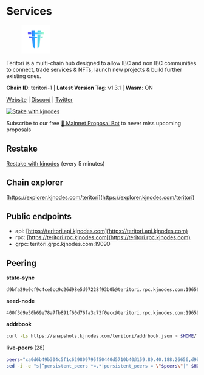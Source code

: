 # Services

<figure><img src="https://raw.githubusercontent.com/kj89/cosmos-images/main/logos/teritori.png" alt=""><figcaption></figcaption></figure>

Teritori is a multi-chain hub designed to allow IBC and non IBC communities  to connect, trade services & NFTs, launch new projects & build further existing ones.

**Chain ID**: teritori-1 | **Latest Version Tag**: v1.3.1 | **Wasm**: ON

[Website](https://teritori.com) | [Discord](https://discord.gg/teritori) | [Twitter](https://twitter.com/TeritoriNetwork)

[![Stake with kjnodes](https://i.ibb.co/cr44Q8j/button-stake-with-kjnodes.png)](https://restake.app/teritori/torivaloper184ln03hkpt75uhrrr26f66kvcqvf4yn4nc2xjm)

Subscribe to our free [🤖 Mainnet Proposal Bot](https://t.me/kjnodes_proposal_bot) to never miss upcoming proposals

## Restake

[Restake with kjnodes](https://restake.app/teritori/torivaloper184ln03hkpt75uhrrr26f66kvcqvf4yn4nc2xjm) (every 5 minutes)
## Chain explorer
[https://explorer.kjnodes.com/teritori](https://explorer.kjnodes.com/teritori)

## Public endpoints

* api: [https://teritori.api.kjnodes.com](https://teritori.api.kjnodes.com)
* rpc: [https://teritori.rpc.kjnodes.com](https://teritori.rpc.kjnodes.com)
* grpc: teritori.grpc.kjnodes.com:19090

## Peering

**state-sync**

```text
d9bfa29e0cf9c4ce0cc9c26d98e5d97228f93b0b@teritori.rpc.kjnodes.com:19656
```

**seed-node**

```text
400f3d9e30b69e78a7fb891f60d76fa3c73f0ecc@teritori.rpc.kjnodes.com:19659
```

**addrbook**
```bash
curl -Ls https://snapshots.kjnodes.com/teritori/addrbook.json > $HOME/.teritorid/config/addrbook.json
```

**live-peers** (28)
```bash
peers="ca0d6b49b304c5f1c629809795f50440d5710b40@159.89.40.188:26656,d9bfa29e0cf9c4ce0cc9c26d98e5d97228f93b0b@65.109.88.38:19656,c670830fdf60374f008fa4a4eb851deddcdaef5b@65.109.88.107:46656,2b4f46e601fb4ede2a0c98976337e3afdaa50dac@65.108.238.102:15956,17308ce7e097819743a01c0d30fedaa27e9f16a4@141.95.65.73:15956,e1b058e5cfa2b836ddaa496b10911da62dcf182e@138.201.8.248:26656,35de81a10ed992e427e6eb1d0d9ec3622d0f37fe@193.70.47.90:15956,e726816f42831689eab9378d5d577f1d06d25716@176.9.188.21:26656,14e492161cc595b9da7823c27d9e5862f9e2d2c1@173.215.85.171:20030,41caa4106f68977e3a5123e56f57934a2d34a1c1@185.16.38.210:27166,ebc272824924ea1a27ea3183dd0b9ba713494f83@95.214.52.139:27166,c124ce0b508e8b9ed1c5b6957f362225659b5343@169.155.168.57:26656,0b27217386756577e1eadf00c4169dc8f041e522@51.210.7.219:26656,8f28518afd31a42ea81bb3232a50ab0cec4dcdf7@51.158.236.131:26656,8e1e342208f400bb10677617d4f08b31a3b48877@138.201.61.159:26656,ed747c9e39fc04fdbc7ab5fc4a4a7f7a298ee329@136.38.55.33:26656,3bd3a20d7c8a26a20927289a7a6bffecf71de53e@51.81.155.97:10856,89757803f40da51678451735445ad40d5b15e059@134.65.192.221:26656,35cdec21668ac214c74a6e45d444f6933f094bc4@136.36.73.232:26646,15e7d5ef19a373da5ca7aebbe3b57203f21e0a07@198.244.179.127:26656,992b8ab3e7b0ff4025be3082a3bf72107580bd49@65.109.106.172:36656,51eaf493facf36754411baa4f7b89355bd9cb3e7@195.201.63.87:42666,6085c32b26fb1baa4b16b426f5d56f2fff81cfc7@135.181.165.246:26656,e8cafb5a121c9fe322e554f5a7f489b2d25abd4c@51.159.153.113:26656,3594b73f909a9c4b87cfe6a361ef8b2b51124dd5@65.109.69.59:15956,ad347ea1ec920d12ccda2341348bcc89687739ef@88.99.164.158:38026,46b7ae20e3cc4264076a91c3601f3894a021a80d@65.108.6.45:36656,623720576706fab7cf29e6a37aed39b9852d68f0@65.109.69.154:36656"
sed -i -e "s|^persistent_peers *=.*|persistent_peers = \"$peers\"|" $HOME/.teritorid/config/config.toml
```
